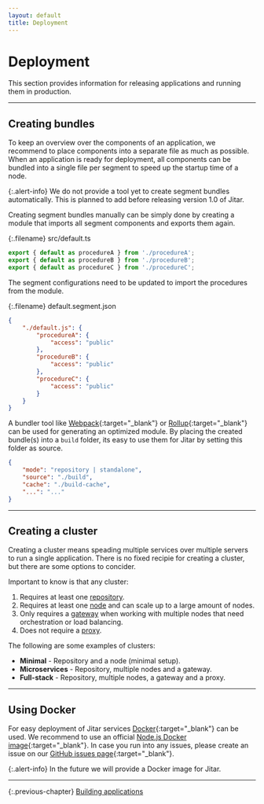 ```yaml
---
layout: default
title: Deployment
---
```


# Deployment

This section provides information for releasing applications and running them in production.

---

## Creating bundles

To keep an overview over the components of an application, we recommend to place components into a separate file as much as possible. When an application is ready for deployment, all components can be bundled into a single file per segment to speed up the startup time of a node.

{:.alert-info}
We do not provide a tool yet to create segment bundles automatically. This is planned to add before releasing version 1.0 of Jitar.

Creating segment bundles manually can be simply done by creating a module that imports all segment components and exports them again.

{:.filename}
src/default.ts

```ts
export { default as procedureA } from './procedureA';
export { default as procedureB } from './procedureB';
export { default as procedureC } from './procedureC';
```

The segment configurations need to be updated to import the procedures from the module.

{:.filename}
default.segment.json

```json
{
    "./default.js": {
        "procedureA": {
            "access": "public"
        },
        "procedureB": {
            "access": "public"
        },
        "procedureC": {
            "access": "public"
        }
    }
}
```

A bundler tool like [Webpack](https://webpack.js.org/){:target="_blank"} or [Rollup](https://rollupjs.org){:target="_blank"} can be used for generating an optimized module. By placing the created bundle(s) into a `build` folder, its easy to use them for Jitar by setting this folder as source.

```json
{
    "mode": "repository | standalone",
    "source": "./build",
    "cache": "./build-cache",
    "...": "..."
}
```

---

## Creating a cluster

Creating a cluster means speading multiple services over multiple servers to run a single application. There is no fixed recipie for creating a cluster, but there are some options to concider.

Important to know is that any cluster:

1. Requires at least one [repository](03_runtime_services#repository).
1. Requires at least one [node](03_runtime_services#node) and can scale up to a large amount of nodes.
1. Only requires a [gateway](03_runtime_services#gateway) when working with multiple nodes that need orchestration or load balancing.
1. Does not require a [proxy](03_runtime_services#proxy).

The following are some examples of clusters:

* **Minimal** - Repository and a node (minimal setup).
* **Microservices** - Repository, multiple nodes and a gateway.
* **Full-stack** - Repository, multiple nodes, a gateway and a proxy.

---

## Using Docker

For easy deployment of Jitar services [Docker](https://www.docker.com/){:target="_blank"} can be used. We recommend to use an official [Node.js Docker image](https://hub.docker.com/_/node){:target="_blank"}. In case you run into any issues, please create an issue on our [GitHub issues page](https://github.com/MaskingTechnology/jitar/issues){:target="_blank"}.

{:.alert-info}
In the future we will provide a Docker image for Jitar.

---

{:.previous-chapter}
[Building applications](06_building_applications)
